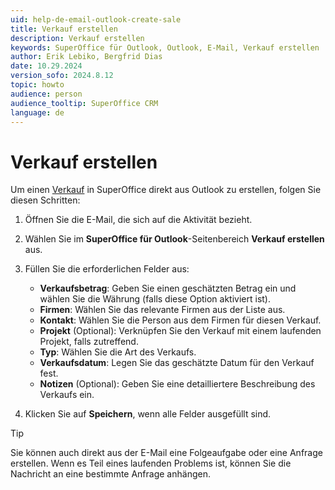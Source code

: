 ```yaml
---
uid: help-de-email-outlook-create-sale
title: Verkauf erstellen
description: Verkauf erstellen
keywords: SuperOffice für Outlook, Outlook, E-Mail, Verkauf erstellen
author: Erik Lebiko, Bergfrid Dias
date: 10.29.2024
version_sofo: 2024.8.12
topic: howto
audience: person
audience_tooltip: SuperOffice CRM
language: de
---
```


# Verkauf erstellen

Um einen [Verkauf][1] in SuperOffice direkt aus Outlook zu erstellen, folgen Sie diesen Schritten:

1. Öffnen Sie die E-Mail, die sich auf die Aktivität bezieht.

1. Wählen Sie im **SuperOffice für Outlook**-Seitenbereich **Verkauf erstellen** aus.

1. Füllen Sie die erforderlichen Felder aus:

    * **Verkaufsbetrag**: Geben Sie einen geschätzten Betrag ein und wählen Sie die Währung (falls diese Option aktiviert ist).
    * **Firmen**: Wählen Sie das relevante Firmen aus der Liste aus.
    * **Kontakt**: Wählen Sie die Person aus dem Firmen für diesen Verkauf.
    * **Projekt** (Optional): Verknüpfen Sie den Verkauf mit einem laufenden Projekt, falls zutreffend.
    * **Typ**: Wählen Sie die Art des Verkaufs.
    * **Verkaufsdatum**: Legen Sie das geschätzte Datum für den Verkauf fest.
    * **Notizen** (Optional): Geben Sie eine detailliertere Beschreibung des Verkaufs ein.

1. Klicken Sie auf **Speichern**, wenn alle Felder ausgefüllt sind.

> [!TIP]
> Sie können auch direkt aus der E-Mail eine Folgeaufgabe oder eine Anfrage erstellen. Wenn es Teil eines laufenden Problems ist, können Sie die Nachricht an eine bestimmte Anfrage anhängen.

<!-- Referenced links -->
[1]: ../../../sale/learn/create.md

<!-- Referenced images -->
